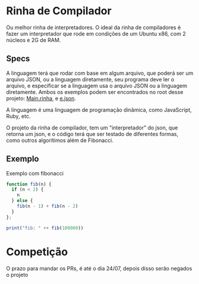 # Rinha de Compilador

Ou melhor rinha de interpretadores. O ideal da rinha de compiladores é fazer um
interpretador que rode em condições de um Ubuntu x86, com 2 núcleos e 2G de RAM.

## Specs

A linguagem terá que rodar com base em algum arquivo, que poderá ser um arquivo
JSON, ou a linguagem diretamente, seu programa deve ler o arquivo, e específicar
se a linguagem usa o arquivo JSON ou a linguagem diretamente. Ambos os exemplos
podem ser encontrados no root desse projeto: [Main.rinha](Main.rinha), e
[e.json](e.json).

A linguagem é uma linguagem de programação dinâmica, como JavaScript, Ruby, etc.

O projeto da rinha de compilador, tem um "interpretador" do json, que retorna
um json, e o código terá que ser testado de diferentes formas, como outros
algorítimos além de Fibonacci.

## Exemplo

Exemplo com fibonacci

```javascript
function fib(n) {
  if (n < 2) {
    n
  } else {
    fib(n - 1) + fib(n - 2)
  }
};

print("fib: " ++ fib(100000))
```

# Competição

O prazo para mandar os PRs, é até o dia 24/07, depois disso serão negados o
projeto